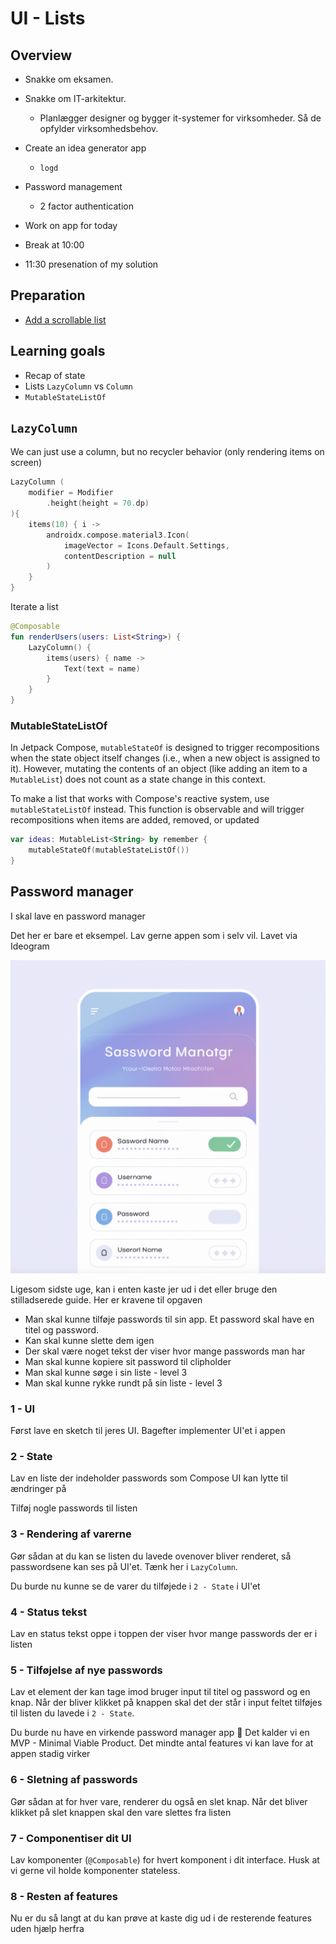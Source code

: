 # UI - Lists



## Overview

- Snakke om eksamen. 
- Snakke om IT-arkitektur.
  - Planlægger designer og bygger it-systemer for virksomheder. Så de opfylder virksomhedsbehov. 

- Create an idea generator app
  - `logd`
- Password management
  - 2 factor authentication

- Work on app for today
- Break at 10:00
- 11:30 presenation of my solution



<!--

Show the primary color theme! https://m3.material.io/theme-builder#/custom



## After class considerations

- This could be made into creating a password manager and then talking about the benefits of such a password manager

-->



## Preparation

- [Add a scrollable list](https://developer.android.com/codelabs/basic-android-kotlin-compose-training-add-scrollable-list?continue=https%3A%2F%2Fdeveloper.android.com%2Fcourses%2Fpathways%2Fandroid-basics-compose-unit-3-pathway-2%23codelab-https%3A%2F%2Fdeveloper.android.com%2Fcodelabs%2Fbasic-android-kotlin-compose-training-add-scrollable-list#1)



## Learning goals

- Recap of state
- Lists `LazyColumn` vs `Column`
- `MutableStateListOf`



## `LazyColumn`

We can just use a column, but no recycler behavior (only rendering items on screen)



```kotlin
LazyColumn (
    modifier = Modifier
        .height(height = 70.dp)
){
    items(10) { i ->
        androidx.compose.material3.Icon(
            imageVector = Icons.Default.Settings,
            contentDescription = null
        )
    }
}
```



Iterate a list

```kotlin
@Composable
fun renderUsers(users: List<String>) {
    LazyColumn() {
        items(users) { name ->
            Text(text = name)
        }
    }
}
```



### MutableStateListOf

In Jetpack Compose, `mutableStateOf` is designed to trigger  recompositions when the state object itself changes (i.e., when a new object is assigned to it). However, mutating the contents of an object  (like adding an item to a `MutableList`) does not count as a state change in this context.

To make a list that works with Compose's reactive system, use `mutableStateListOf` instead. This function is observable and will trigger recompositions when items are added, removed, or updated



```kotlin
var ideas: MutableList<String> by remember {
    mutableStateOf(mutableStateListOf())
}
```



<!--

## Multiple activities



### 1. Create `SecondActivity` Kotlin File

First, you need to create a new Kotlin file for your second activity:

1. In Android Studio, right-click on the `app/src/main/java/your/package/name/` directory in the Project panel.
2. Choose `New` > `Kotlin File/Class`.
3. Name the new class, e.g., `SecondActivity`, and select `File` from the kind options.



Inside the new SecondActivity write

```kotlin
package YOUR_PACKAGE_HERE

import android.os.Bundle
import androidx.activity.ComponentActivity
import androidx.activity.compose.setContent
import androidx.compose.material3.Text

class SecondActivity : ComponentActivity() {
    override fun onCreate(savedInstanceState: Bundle?) {
        super.onCreate(savedInstanceState)
        setContent {
            Text(text = "lol")
        }
    }
}
```

`YOUR_PACKAGE_HERE` could fx be `com.example.basiclayoutexercisesolutions`



### 2. Add the activity to the `manifests/AndroidManifest.xml` file

After the main activity add the following:

```xml
<activity android:name=".SecondActivity" />
```



### 3. Navigate to the activity

In your `MainActivity.kt`

Add the following code:

```kotlin
Button(onClick = {
    val intent = Intent(this@MainActivity, SecondActivity::class.java);
    startActivity(intent);
}) {
    Text(text = "navigate to other Activity")
}
```

This code adds a button that when clicked navigates to the new activity

-->



## Password manager

I skal lave en password manager

Det her er bare et eksempel. Lav gerne appen som i selv vil. Lavet via Ideogram

![CleanShot-2024-12-12-at-10.09.24](assets/CleanShot-2024-12-12-at-10.09.24.png)



Ligesom sidste uge, kan i enten kaste jer ud i det eller bruge den stilladserede guide. Her er kravene til opgaven

- Man skal kunne tilføje passwords til sin app. Et password skal have en titel og password. 
- Kan skal kunne slette dem igen
- Der skal være noget tekst der viser hvor mange passwords man har
- Man skal kunne kopiere sit password til clipholder
- Man skal kunne søge i sin liste - level 3
- Man skal kunne rykke rundt på sin liste - level 3



### 1 - UI

Først lave en sketch til jeres UI. Bagefter implementer UI'et i appen



### 2 - State

Lav en liste der indeholder passwords som Compose UI kan lytte til ændringer på

Tilføj nogle passwords til listen



### 3 - Rendering af varerne

Gør sådan at du kan se listen du lavede ovenover bliver renderet, så passwordsene kan ses på UI'et. Tænk her i `LazyColumn`. 

Du burde nu kunne se de varer du tilføjede i `2 - State` i UI'et



### 4 - Status tekst

Lav en status tekst oppe i toppen der viser hvor mange passwords der er i listen



### 5 - Tilføjelse af nye passwords

Lav et element der kan tage imod bruger input til titel og password og en knap. Når der bliver klikket på knappen skal det der står i input feltet tilføjes til listen du lavede i `2 - State`. 

Du burde nu have en virkende password manager app 🎉 Det kalder vi en MVP - Minimal Viable Product. Det mindte antal features vi kan lave for at appen stadig virker



### 6 - Sletning af passwords

Gør sådan at for hver vare, renderer du også en slet knap. Når det bliver klikket på slet knappen skal den vare slettes fra listen



### 7 - Componentiser dit UI

Lav komponenter (`@Composable`) for hvert komponent i dit interface. Husk at vi gerne vil holde komponenter stateless. 



### 8 - Resten af features

Nu er du så langt at du kan prøve at kaste dig ud i de resterende features uden hjælp herfra



